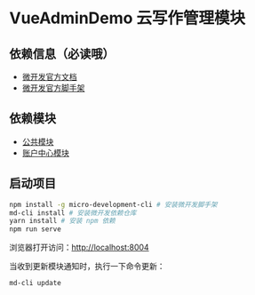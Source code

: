 # VueAdminDemo 云写作管理模块

## 依赖信息（必读哦）

- [微开发官方文档](https://docs.microdevelopment.dev/)
- [微开发官方脚手架](https://docs.microdevelopment.dev/cli)

## 依赖模块

- [公共模块](https://github.com/micro-development/vue-admin-common)
- [账户中心模块](https://github.com/micro-development/vue-admin-basic)


## 启动项目


```bash
npm install -g micro-development-cli # 安装微开发脚手架
md-cli install # 安装微开发依赖仓库
yarn install # 安装 npm 依赖
npm run serve
```

浏览器打开访问：[http://localhost:8004](http://localhost:8004)

当收到更新模块通知时，执行一下命令更新：

```bash
md-cli update
```
